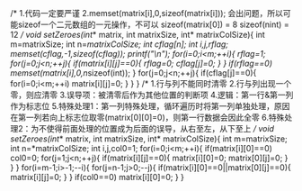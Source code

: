 /*
1.代码一定要严谨
2.memset(matrix[i],0,sizeof(matrix[i])); 会出问题，所以可能sizeof一个二元数组的一元操作，不可以
      sizeof(matrix[0]) = 8
      sizeof(nint) = 12
*/
void setZeroes(int** matrix, int matrixSize, int* matrixColSize){
    int m=matrixSize;
    int n=*matrixColSize;
    int cflag[n];
    int i,j,rflag;
    memset(cflag,-1,sizeof(cflag));
    printf("\n");
    for(i=0;i<m;++i){
        rflag=1;
        for(j=0;j<n;++j){
            if(matrix[i][j]==0){
                rflag=0;
                cflag[j]=0;
            }
        }
        if(rflag==0) memset(matrix[i],0,n*sizeof(int));
    }
    for(j=0;j<n;++j){
        if(cflag[j]==0){
            for(i=0;i<m;++i) matrix[i][j]=0;
        }
    }
}
/*
1.行与列不能同时清零
2.行与列出现一个零，则应清零
3.误导项：被清零后作为其他位置的判断项
4.逻辑：第一行&第一列作为标志位
5.特殊处理1：第一列特殊处理，循环遍历时将第一列单独处理，原因在第一列若向上标志位取零(matrix[0][0]=0)，则第一行数据会因此全零
6.特殊处理2：为不使得前面处理的位置成为后面的误导，从右至左，从下至上
*/
void setZeroes(int** matrix, int matrixSize, int* matrixColSize){
    int m=matrixSize;
    int n=*matrixColSize;
    int i,j,col0=1;
    for(i=0;i<m;++i){
        if(matrix[i][0]==0) col0=0;
        for(j=1;j<n;++j){
            if(matrix[i][j]==0){
                matrix[i][0]=0;
                matrix[0][j]=0;
            }
        }
    }
    for(i=m-1;i>-1;--i){
        for(j=n-1;j>0;--j){
            if(matrix[i][0]==0||matrix[0][j]==0){
                matrix[i][j]=0;
            }
        }
        if(col0==0) matrix[i][0]=0;
    }
}
